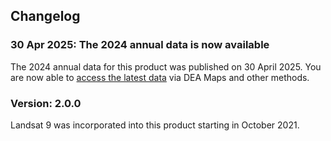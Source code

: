 ## Changelog

### 30 Apr 2025: The 2024 annual data is now available

The 2024 annual data for this product was published on 30 April 2025. You are now able to [access the latest data](./?tab=access) via DEA Maps and other methods.

### Version: 2.0.0

Landsat 9 was incorporated into this product starting in October 2021.
